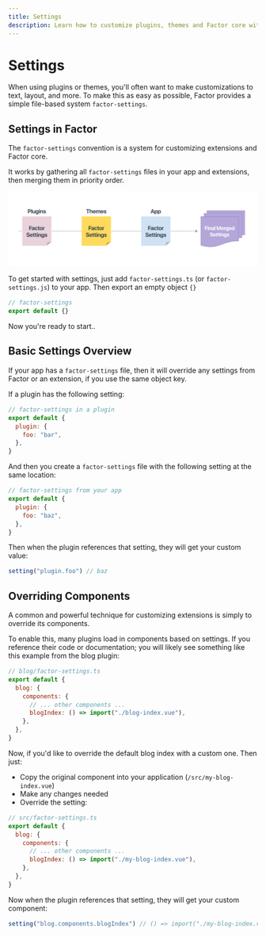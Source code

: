 ```yaml
---
title: Settings
description: Learn how to customize plugins, themes and Factor core with settings
---
```


# Settings

When using plugins or themes, you'll often want to make customizations to text, layout, and more. To make this as easy as possible, Factor provides a simple file-based system `factor-settings`.

## Settings in Factor

The `factor-settings` convention is a system for customizing extensions and Factor core.

It works by gathering all `factor-settings` files in your app and extensions, then merging them in priority order.

![Factor Settings](./factor-settings.jpg)

To get started with settings, just add `factor-settings.ts` (or `factor-settings.js`) to your app. Then export an empty object `{}`

```js
// factor-settings
export default {}
```

Now you're ready to start..

## Basic Settings Overview

If your app has a `factor-settings` file, then it will override any settings from Factor or an extension, if you use the same object key.

If a plugin has the following setting:

```js
// factor-settings in a plugin
export default {
  plugin: {
    foo: "bar",
  },
}
```

And then you create a `factor-settings` file with the following setting at the same location:

```js
// factor-settings from your app
export default {
  plugin: {
    foo: "baz",
  },
}
```

Then when the plugin references that setting, they will get your custom value:

```js
setting("plugin.foo") // baz
```

## Overriding Components

A common and powerful technique for customizing extensions is simply to override its components.

To enable this, many plugins load in components based on settings. If you reference their code or documentation; you will likely see something like this example from the blog plugin:

```js
// blog/factor-settings.ts
export default {
  blog: {
    components: {
      // ... other components ...
      blogIndex: () => import("./blog-index.vue"),
    },
  },
}
```

Now, if you'd like to override the default blog index with a custom one. Then just:

- Copy the original component into your application (`/src/my-blog-index.vue`)
- Make any changes needed
- Override the setting:

```js
// src/factor-settings.ts
export default {
  blog: {
    components: {
      // ... other components ...
      blogIndex: () => import("./my-blog-index.vue"),
    },
  },
}
```

Now when the plugin references that setting, they will get your custom component:

```js
setting("blog.components.blogIndex") // () => import("./my-blog-index.vue"),
```
